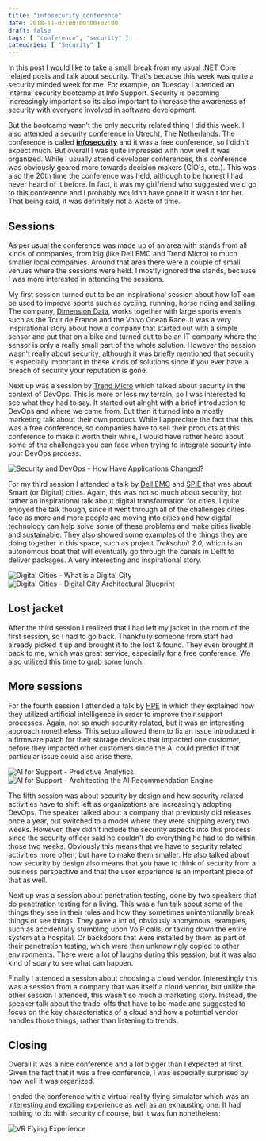 ```yaml
---
title: "infosecurity conference"
date: 2018-11-02T00:00:00+02:00
draft: false
tags: [ "conference", "security" ]
categories: [ "Security" ]
---
```

In this post I would like to take a small break from my usual .NET Core related posts and talk about security. That's because this week was quite a security minded week for me. For example, on Tuesday I attended an internal security bootcamp at Info Support. Security is becoming increasingly important so its also important to increase the awareness of security with everyone involved in software development.

But the bootcamp wasn't the only security related thing I did this week. I also attended a security conference in Utrecht, The Netherlands. The conference is called [**infosecurity**](https://www.infosecurity.nl) and it was a free conference, so I didn't expect much. But overall I was quite impressed with how well it was organized. While I usually attend developer conferences, this conference was obviously geared more towards decision makers (CIO's, etc.). This was also the 20th time the conference was held, although to be honest I had never heard of it before. In fact, it was my girlfriend who suggested we'd go to this conference and I probably wouldn't have gone if it wasn't for her. That being said, it was definitely not a waste of time.

## Sessions
As per usual the conference was made up of an area with stands from all kinds of companies, from big (like Dell EMC and Trend Micro) to much smaller local companies. Around that area there were a couple of small venues where the sessions were held. I mostly ignored the stands, because I was more interested in attending the sessions.

My first session turned out to be an inspirational session about how IoT can be used to improve sports such as cycling, running, horse riding and sailing. The company, [Dimension Data](https://www.dimensiondata.com/), works together with large sports events such as the Tour de France and the Volvo Ocean Race. It was a very inspirational story about how a company that started out with a simple sensor and put that on a bike and turned out to be an IT company where the sensor is only a really small part of the whole solution. However the session wasn't really about security, although it was briefly mentioned that security is especially important in these kinds of solutions since if you ever have a breach of security your reputation is gone.

Next up was a session by [Trend Micro](https://www.trendmicro.com/) which talked about security in the context of DevOps. This is more or less my terrain, so I was interested to see what they had to say. It started out alright with a brief introduction to DevOps and where we came from. But then it turned into a mostly marketing talk about their own product. While I appreciate the fact that this was a free conference, so companies have to sell their products at this conference to make it worth their while, I would have rather heard about some of the challenges you can face when trying to integrate security into your DevOps process.

![Security and DevOps - How Have Applications Changed?](/static/img/infosecurity-conference/20181101_111220.jpg)

For my third session I attended a talk by [Dell EMC](https://www.dellemc.com) and [SPIE](https://www.spie-nl.com/) that was about Smart (or Digital) cities. Again, this was not so much about security, but rather an inspirational talk about digital transformation for cities. I quite enjoyed the talk though, since it went through all of the challenges cities face as more and more people are moving into cities and how digital technology can help solve some of these problems and make cities livable and sustainable. They also showed some examples of the things they are doing together in this space, such as project *Trekschuit 2.0*, which is an autonomous boat that will eventually go through the canals in Delft to deliver packages. A very interesting and inspirational story.

![Digital Cities - What is a Digital City](/static/img/infosecurity-conference/20181101_115526.jpg)
![Digital Cities - Digital City Architectural Blueprint](/static/img/infosecurity-conference/20181101_120008.jpg)

## Lost jacket
After the third session I realized that I had left my jacket in the room of the first session, so I had to go back. Thankfully someone from staff had already picked it up and brought it to the lost & found. They even brought it back to me, which was great service, especially for a free conference. We also utilized this time to grab some lunch.

## More sessions
For the fourth session I attended a talk by [HPE](https://www.hpe.com) in which they explained how they utilized artificial intelligence in order to improve their support processes. Again, not so much security related, but it was an interesting approach nonetheless. This setup allowed them to fix an issue introduced in a firmware patch for their storage devices that impacted one customer, before they impacted other customers since the AI could predict if that particular issue could also arise there.

![AI for Support - Predictive Analytics](/static/img/infosecurity-conference/20181101_124542.jpg)
![AI for Support - Architecting the AI Recommendation Engine](/static/img/infosecurity-conference/20181101_124637.jpg)

The fifth session was about security by design and how security related activities have to shift left as organizations are increasingly adopting DevOps. The speaker talked about a company that previously did releases once a year, but switched to a model where they were shipping every two weeks. However, they didn't include the security aspects into this process since the security officer said he couldn't do everything he had to do within those two weeks. Obviously this means that we have to security related activities more often, but have to make them smaller. He also talked about how security by design also means that you have to think of security from a business perspective and that the user experience is an important piece of that as well.

Next up was a session about penetration testing, done by two speakers that do penetration testing for a living. This was a fun talk about some of the things they see in their roles and how they sometimes unintentionally break things or see things. They gave a lot of, obviously anonymous, examples, such as accidentally stumbling upon VoIP calls, or taking down the entire system at a hospital. Or backdoors that were installed by them as part of their penetration testing, which were then unknowingly copied to other environments. There were a lot of laughs during this session, but it was also kind of scary to see what can happen.

Finally I attended a session about choosing a cloud vendor. Interestingly this was a session from a company that was itself a cloud vendor, but unlike the other session I attended, this wasn't so much a marketing story. Instead, the speaker talk about the trade-offs that have to be made and suggested to focus on the key characteristics of a cloud and how a potential vendor handles those things, rather than listening to trends.

## Closing
Overall it was a nice conference and a lot bigger than I expected at first. Given the fact that it was a free conference, I was especially surprised by how well it was organized.

I ended the conference with a virtual reality flying simulator which was an interesting and exciting experience as well as an exhausting one. It had nothing to do with security of course, but it was fun nonetheless:

![VR Flying Experience](/static/img/infosecurity-conference/vr-flying.jpg)

